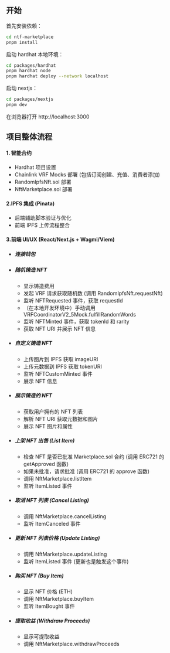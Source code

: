 ## 开始

首先安装依赖：

```bash
cd ntf-marketplace
pnpm install
```

启动 hardhat 本地环境：

```bash
cd packages/hardhat
pnpm hardhat node
pnpm hardhat deploy --network localhost
```

启动 nextjs：

```bash
cd packages/nextjs
pnpm dev
```

在浏览器打开 http://localhost:3000

## 项目整体流程

#### 1. 智能合约

- Hardhat 项目设置
- Chainlink VRF Mocks 部署 (包括订阅创建、充值、消费者添加)
- RandomIpfsNft.sol 部署
- NftMarketplace.sol 部署

#### 2.IPFS 集成 (Pinata)

- 后端辅助脚本验证与优化
- 前端 IPFS 上传流程整合

#### 3.前端 UI/UX (React/Next.js + Wagmi/Viem)

- ##### 连接钱包
- ##### 随机铸造 NFT

  - 显示铸造费用
  - 发起 VRF 请求获取随机数 (调用 RandomIpfsNft.requestNft)
  - 监听 NFTRequested 事件，获取 requestId
  - （在本地开发环境中）手动调用 VRFCoordinatorV2_5Mock.fulfillRandomWords
  - 监听 NFTMinted 事件，获取 tokenId 和 rarity
  - 获取 NFT URI 并展示 NFT 信息

- ##### 自定义铸造 NFT

  - 上传图片到 IPFS 获取 imageURI
  - 上传元数据到 IPFS 获取 tokenURI
  - 监听 NFTCustomMinted 事件
  - 展示 NFT 信息

- ##### 展示铸造的 NFT

  - 获取用户拥有的 NFT 列表
  - 解析 NFT URI 获取元数据和图片
  - 展示 NFT 图片和属性

- ##### 上架 NFT 出售 (List Item)

  - 检查 NFT 是否已批准 Marketplace.sol 合约 (调用 ERC721 的 getApproved 函数)
  - 如果未批准，请求批准 (调用 ERC721 的 approve 函数)
  - 调用 NftMarketplace.listItem
  - 监听 ItemListed 事件

- ##### 取消 NFT 列表 (Cancel Listing)

  - 调用 NftMarketplace.cancelListing
  - 监听 ItemCanceled 事件

- ##### 更新 NFT 列表价格 (Update Listing)

  - 调用 NftMarketplace.updateListing
  - 监听 ItemListed 事件 (更新也是触发这个事件)

- ##### 购买 NFT (Buy Item)

  - 显示 NFT 价格 (ETH)
  - 调用 NftMarketplace.buyItem
  - 监听 ItemBought 事件

- ##### 提取收益 (Withdraw Proceeds)
  - 显示可提取收益
  - 调用 NftMarketplace.withdrawProceeds
